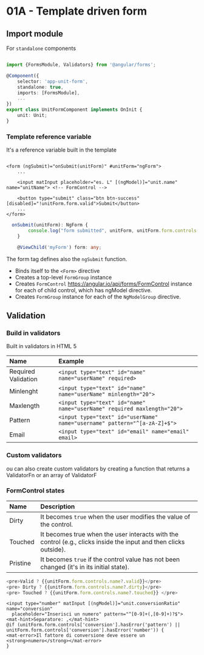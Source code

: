 # 01A - Template driven form

## Import module

For `standalone` components

```typescript

import {FormsModule, Validators} from '@angular/forms';

@Component({
    selector: 'app-unit-form',
    standalone: true,
    imports: [FormsModule],
    ...
})
export class UnitFormComponent implements OnInit {
    unit: Unit;
}
```

### Template reference variable

It's a reference variable built in the template

```angular2html

<form (ngSubmit)="onSubmit(unitForm)" #unitForm="ngForm">
    ...

    <input matInput placeholder="es. L" [(ngModel)]="unit.name" name="unitName"> <!-- FormControl -->

    <button type="submit" class="btn btn-success" [disabled]="!unitForm.form.valid">Submit</button>
    ...
</form>
```

```typescript
  onSubmit(unitForm): NgForm {
        console.log("form submitted", unitForm, unitForm.form.controls['unitName']);
    }

    @ViewChild('myForm') form: any;  
```

The form tag defines also the `ngSubmit` function.

* Binds itself to the `<Form>` directive
* Creates a top-level `FormGroup` instance
* Creates `FormControl` https://angular.io/api/forms/FormControl instance for each of child control, which has ngModel
  directive.
* Creates `FormGroup` instance for each of the `NgModelGroup` directive.

## Validation

### Build in validators

Built in validators in HTML 5

| Name                | Example                                                                   |
|:--------------------|:--------------------------------------------------------------------------|
| Required Validation | `<input type="text" id="name" name="userName" required>`                  |  
| Minlenght           | `<input type="text" id="name" name="userName" minlength="20">`            |
| Maxlength           | `<input type="text" id="name" name="userName" required maxlength="20">`   |
| Pattern             | `<input type="text" id="userName" name="username" pattern="^[a-zA-Z]+$">` |
| Email               | `<input type="text" id="email" name="email" email>`                       |

### Custom validators

ou can also create custom validators by creating a function that returns a ValidatorFn or an array of ValidatorF

### FormControl states

| Name     | Description                                                                                                       |
|:---------|:------------------------------------------------------------------------------------------------------------------|
| Dirty    | It becomes `true` when the user modifies the value of the control.                                                |  
| Touched  | It becomes true when the user interacts with the control (e.g., clicks inside the input and then clicks outside). |
| Pristine | It becomes `true` if the control value has not been changed (it's in its initial state).                          |

```typescript
<pre>Valid ? {{unitForm.form.controls.name?.valid}}</pre> 
<pre> Dirty ? {{unitForm.form.controls.name?.dirty}</pre>
<pre> Touched ? {{unitForm.form.controls.name?.touched}} </pre>
```

```angular2html
<input type="number" matInput [(ngModel)]="unit.conversionRatio" name="conversion"
  placeholder="Inserisci un numero" pattern="^[0-9]+(,[0-9]+)?$">
<mat-hint>Separatore: ,</mat-hint>
@if (unitForm.form.controls['conversion'].hasError('pattern') ||
unitForm.form.controls['conversion'].hasError('number')) {
<mat-error>Il fattore di conversione deve essere un <strong>numero</strong></mat-error>
}
```


